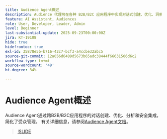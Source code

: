 ```yaml
---
title: Audience Agent概述
description: Audience 代理可在各种 B2B/B2C 应用程序中实现对话式创建、优化、洞察和安全集成，从而简化受众管理。
feature: AI Assistant, Audiences
role: User, Developer, Leader, Admin
level: Beginner
last-substantial-update: 2025-09-23T00:00:00Z
jira: KT-19108
hide: true
hidefromtoc: true
exl-id: 35878e5b-b716-42c7-bcf3-a4ccbe32abc5
source-git-commit: 12a056d6489d5673b65adc38444f66631506d6c2
workflow-type: tm+mt
source-wordcount: '49'
ht-degree: 34%

---
```


# Audience Agent概述

Audience Agent通过跨B2B/B2C应用程序的对话创建、优化、分析和安全集成，简化了受众管理。 有关详细信息，请参阅[Audience Agent文档](https://experienceleague.adobe.com/en/docs/experience-cloud-ai/experience-cloud-ai/agents/audience)。

>[!SLIDE](audience-agent-overview)
